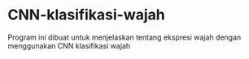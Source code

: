 # CNN-klasifikasi-wajah
Program ini dibuat untuk menjelaskan tentang ekspresi wajah dengan menggunakan CNN klasifikasi wajah 
